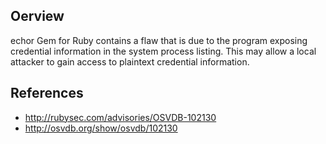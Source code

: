 ## Oerview
echor Gem for Ruby contains a flaw that is due to the program exposing
credential information in the system process listing. This may allow a local
attacker to gain access to plaintext credential information.


## References
- http://rubysec.com/advisories/OSVDB-102130
- http://osvdb.org/show/osvdb/102130
